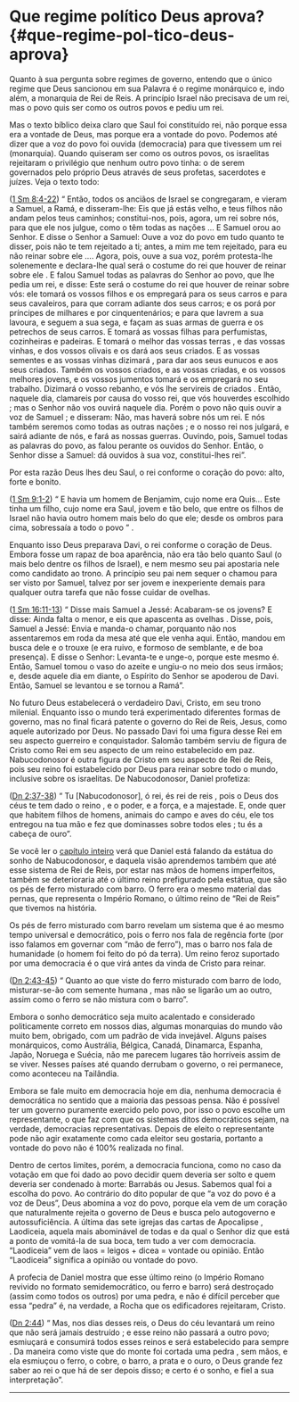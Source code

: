 # Que regime político Deus aprova? {#que-regime-pol-tico-deus-aprova}

Quanto à sua pergunta sobre regimes de governo, entendo que o único regime que Deus sancionou em sua Palavra é o regime monárquico e, indo além, a monarquia de Rei de Reis. A princípio Israel não precisava de um rei, mas o povo quis ser como os outros povos e pediu um rei.

Mas o texto bíblico deixa claro que Saul foi constituído rei, não porque essa era a vontade de Deus, mas porque era a vontade do povo. Podemos até dizer que a voz do povo foi ouvida (democracia) para que tivessem um rei (monarquia). Quando quiseram ser como os outros povos, os israelitas rejeitaram o privilégio que nenhum outro povo tinha: o de serem governados pelo próprio Deus através de seus profetas, sacerdotes e juízes. Veja o texto todo:

([1 Sm 8:4-22](http://bibliaonline.com.br/acf/1sm/8/4-22)) “ Então, todos os anciãos de Israel se congregaram, e vieram a Samuel, a Ramá, e disseram-lhe: Eis que já estás velho, e teus filhos não andam pelos teus caminhos; constitui-nos, pois, agora, um rei sobre nós, para que ele nos julgue, como o têm todas as nações ... E Samuel orou ao Senhor. E disse o Senhor a Samuel: Ouve a voz do povo em tudo quanto te disser, pois não te tem rejeitado a ti; antes, a mim me tem rejeitado, para eu não reinar sobre ele .... Agora, pois, ouve a sua voz, porém protesta-lhe solenemente e declara-lhe qual será o costume do rei que houver de reinar sobre ele . E falou Samuel todas as palavras do Senhor ao povo, que lhe pedia um rei, e disse: Este será o costume do rei que houver de reinar sobre vós: ele tomará os vossos filhos e os empregará para os seus carros e para seus cavaleiros, para que corram adiante dos seus carros; e os porá por príncipes de milhares e por cinquentenários; e para que lavrem a sua lavoura, e seguem a sua sega, e façam as suas armas de guerra e os petrechos de seus carros. E tomará as vossas filhas para perfumistas, cozinheiras e padeiras. E tomará o melhor das vossas terras , e das vossas vinhas, e dos vossos olivais e os dará aos seus criados. E as vossas sementes e as vossas vinhas dizimará , para dar aos seus eunucos e aos seus criados. Também os vossos criados, e as vossas criadas, e os vossos melhores jovens, e os vossos jumentos tomará e os empregará no seu trabalho. Dizimará o vosso rebanho, e vós lhe servireis de criados . Então, naquele dia, clamareis por causa do vosso rei, que vós houverdes escolhido ; mas o Senhor não vos ouvirá naquele dia. Porém o povo não quis ouvir a voz de Samuel ; e disseram: Não, mas haverá sobre nós um rei. E nós também seremos como todas as outras nações ; e o nosso rei nos julgará, e sairá adiante de nós, e fará as nossas guerras. Ouvindo, pois, Samuel todas as palavras do povo, as falou perante os ouvidos do Senhor. Então, o Senhor disse a Samuel: dá ouvidos à sua voz, constitui-lhes rei”.

Por esta razão Deus lhes deu Saul, o rei conforme o coração do povo: alto, forte e bonito.

([1 Sm 9:1-2](http://bibliaonline.com.br/acf/1sm/9/1-2)) “ E havia um homem de Benjamim, cujo nome era Quis... Este tinha um filho, cujo nome era Saul, jovem e tão belo, que entre os filhos de Israel não havia outro homem mais belo do que ele; desde os ombros para cima, sobressaía a todo o povo ” .

Enquanto isso Deus preparava Davi, o rei conforme o coração de Deus. Embora fosse um rapaz de boa aparência, não era tão belo quanto Saul (o mais belo dentre os filhos de Israel), e nem mesmo seu pai apostaria nele como candidato ao trono. A princípio seu pai nem sequer o chamou para ser visto por Samuel, talvez por ser jovem e inexperiente demais para qualquer outra tarefa que não fosse cuidar de ovelhas.

([1 Sm 16:11-13](http://bibliaonline.com.br/acf/1sm/16/11-13)) “ Disse mais Samuel a Jessé: Acabaram-se os jovens? E disse: Ainda falta o menor, e eis que apascenta as ovelhas . Disse, pois, Samuel a Jessé: Envia e manda-o chamar, porquanto não nos assentaremos em roda da mesa até que ele venha aqui. Então, mandou em busca dele e o trouxe (e era ruivo, e formoso de semblante, e de boa presença). E disse o Senhor: Levanta-te e unge-o, porque este mesmo é. Então, Samuel tomou o vaso do azeite e ungiu-o no meio dos seus irmãos; e, desde aquele dia em diante, o Espírito do Senhor se apoderou de Davi. Então, Samuel se levantou e se tornou a Ramá”.

No futuro Deus estabelecerá o verdadeiro Davi, Cristo, em seu trono milenial. Enquanto isso o mundo terá experimentado diferentes formas de governo, mas no final ficará patente o governo do Rei de Reis, Jesus, como aquele autorizado por Deus. No passado Davi foi uma figura desse Rei em seu aspecto guerreiro e conquistador. Salomão também serviu de figura de Cristo como Rei em seu aspecto de um reino estabelecido em paz. Nabucodonosor é outra figura de Cristo em seu aspecto de Rei de Reis, pois seu reino foi estabelecido por Deus para reinar sobre todo o mundo, inclusive sobre os israelitas. De Nabucodonosor, Daniel profetiza:

([Dn 2:37-38](http://bibliaonline.com.br/acf/dn/2/37-38)) “ Tu [Nabucodonosor], ó rei, és rei de reis , pois o Deus dos céus te tem dado o reino , e o poder, e a força, e a majestade. E, onde quer que habitem filhos de homens, animais do campo e aves do céu, ele tos entregou na tua mão e fez que dominasses sobre todos eles ; tu és a cabeça de ouro”.

Se você ler o [capítulo inteiro](http://bibliaonline.com.br/acf/dn/2) verá que Daniel está falando da estátua do sonho de Nabucodonosor, e daquela visão aprendemos também que até esse sistema de Rei de Reis, por estar nas mãos de homens imperfeitos, também se deterioraria até o último reino prefigurado pela estátua, que são os pés de ferro misturado com barro. O ferro era o mesmo material das pernas, que representa o Império Romano, o último reino de “Rei de Reis” que tivemos na história.

Os pés de ferro misturado com barro revelam um sistema que é ao mesmo tempo universal e democrático, pois o ferro nos fala de regência forte (por isso falamos em governar com “mão de ferro”), mas o barro nos fala de humanidade (o homem foi feito do pó da terra). Um reino feroz suportado por uma democracia é o que virá antes da vinda de Cristo para reinar.

([Dn 2:43-45](http://bibliaonline.com.br/acf/dn/2/43-45)) “ Quanto ao que viste do ferro misturado com barro de lodo, misturar-se-ão com semente humana , mas não se ligarão um ao outro, assim como o ferro se não mistura com o barro”.

Embora o sonho democrático seja muito acalentado e considerado politicamente correto em nossos dias, algumas monarquias do mundo vão muito bem, obrigado, com um padrão de vida invejável. Alguns países monárquicos, como Austrália, Bélgica, Canadá, Dinamarca, Espanha, Japão, Noruega e Suécia, não me parecem lugares tão horríveis assim de se viver. Nesses países até quando derrubam o governo, o rei permanece, como aconteceu na Tailândia.

Embora se fale muito em democracia hoje em dia, nenhuma democracia é democrática no sentido que a maioria das pessoas pensa. Não é possível ter um governo puramente exercido pelo povo, por isso o povo escolhe um representante, o que faz com que os sistemas ditos democráticos sejam, na verdade, democracias representativas. Depois de eleito o representante pode não agir exatamente como cada eleitor seu gostaria, portanto a vontade do povo não é 100% realizada no final.

Dentro de certos limites, porém, a democracia funciona, como no caso da votação em que foi dado ao povo decidir quem deveria ser solto e quem deveria ser condenado à morte: Barrabás ou Jesus. Sabemos qual foi a escolha do povo. Ao contrário do dito popular de que “a voz do povo é a voz de Deus”, Deus abomina a voz do povo, porque ela vem de um coração que naturalmente rejeita o governo de Deus e busca pelo autogoverno e autossuficiência. A última das sete igrejas das cartas de Apocalipse , Laodiceia, aquela mais abominável de todas e da qual o Senhor diz que está a ponto de vomitá-la de sua boca, tem tudo a ver com democracia. “Laodiceia” vem de laos = leigos + dicea = vontade ou opinião. Então “Laodiceia” significa a opinião ou vontade do povo.

A profecia de Daniel mostra que esse último reino (o Império Romano revivido no formato semidemocrático, ou ferro e barro) será destroçado (assim como todos os outros) por uma pedra, e não é difícil perceber que essa “pedra” é, na verdade, a Rocha que os edificadores rejeitaram, Cristo.

([Dn 2:44](http://bibliaonline.com.br/acf/dn/2/44)) “ Mas, nos dias desses reis, o Deus do céu levantará um reino que não será jamais destruído ; e esse reino não passará a outro povo; esmiuçará e consumirá todos esses reinos e será estabelecido para sempre . Da maneira como viste que do monte foi cortada uma pedra , sem mãos, e ela esmiuçou o ferro, o cobre, o barro, a prata e o ouro, o Deus grande fez saber ao rei o que há de ser depois disso; e certo é o sonho, e fiel a sua interpretação”.

*****